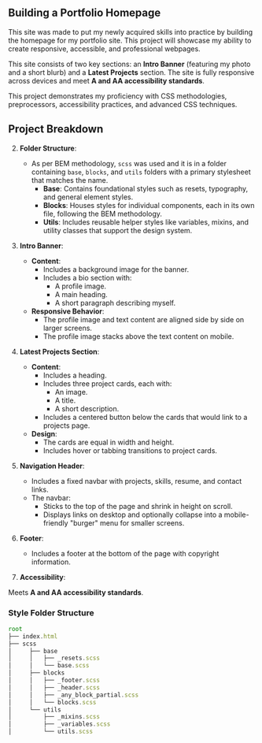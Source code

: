 ## Building a Portfolio Homepage

This site was made to put my newly acquired skills into practice by building the homepage for my portfolio site. This project will showcase my ability to create responsive, accessible, and professional webpages.

This site consists of two key sections: an **Intro Banner** (featuring my photo and a short blurb) and a **Latest Projects** section.
The site is fully responsive across devices and meet **A and AA accessibility standards**.

This project demonstrates my proficiency with CSS methodologies, preprocessors, accessibility practices, and advanced CSS techniques.

## Project Breakdown

2. **Folder Structure**:

    - As per BEM methodology, `scss` was used and it is in a folder containing `base`, `blocks`, and `utils` folders with a primary stylesheet that matches the name.
        - **Base**: Contains foundational styles such as resets, typography, and general element styles.
        - **Blocks**: Houses styles for individual components, each in its own file, following the BEM methodology.
        - **Utils**: Includes reusable helper styles like variables, mixins, and utility classes that support the design system.

3. **Intro Banner**:

    - **Content**:
        - Includes a background image for the banner.
        - Includes a bio section with:
            - A profile image.
            - A main heading.
            - A short paragraph describing myself.
    - **Responsive Behavior**:
        - The profile image and text content are aligned side by side on larger screens.
        - The profile image stacks above the text content on mobile.

4. **Latest Projects Section**:

    - **Content**:
        - Includes a heading.
        - Includes three project cards, each with:
            - An image.
            - A title.
            - A short description.
        - Includes a centered button below the cards that would link to a projects page.
    - **Design**:
        - The cards are equal in width and height.
        - Includes hover or tabbing transitions to project cards.

5. **Navigation Header**:

    - Includes a fixed navbar with projects, skills, resume, and contact links.
    - The navbar:
        - Sticks to the top of the page and shrink in height on scroll.
        - Displays links on desktop and optionally collapse into a mobile-friendly "burger" menu for smaller screens.

6. **Footer**:

    - Includes a footer at the bottom of the page with copyright information.

7. **Accessibility**:

Meets **A and AA accessibility standards**.

### Style Folder Structure

```javascript
root
├── index.html
├── scss
│     ├── base
│     │   ├── _resets.scss
│     │   └── base.scss
│     ├── blocks
│     │   ├── _footer.scss
│     │   ├── _header.scss
│     │   ├── _any_block_partial.scss
│     │   └── blocks.scss
│     └── utils
│         ├── _mixins.scss
│         ├── _variables.scss
│         └── utils.scss
```
